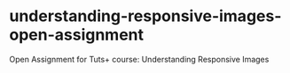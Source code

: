 # understanding-responsive-images-open-assignment
Open Assignment for Tuts+ course: Understanding Responsive Images
